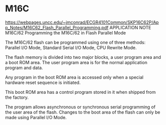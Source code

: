 # M16C

https://webpages.uncc.edu/~jmconrad/ECGR4101Common/SKP16C62P/App_Notes/M16C62_Flash_Parallel_Programming.pdf
APPLICATION NOTE
M16C/62
Programming the M16C/62 in Flash Parallel Mode

The M16C/62 flash can be programmed using one of three methods: 
Parallel I/O Mode, 
Standard Serial I/O Mode, 
CPU Rewrite Mode. 

The flash memory is divided into two major blocks, 
a user program area 
and 
a boot ROM area. 
The user program area 
is 
for the normal application program and data. 

Any program in the boot ROM area 
is accessed 
only when a special hardware reset sequence is initiated. 

This boot ROM area 
has 
a control program stored in it when shipped from the factory. 

The program 
allows 
asynchronous or synchronous serial programming of the user area of the flash. 
Changes to the boot area of the flash 
can only be made 
using Parallel I/O Mode.
















